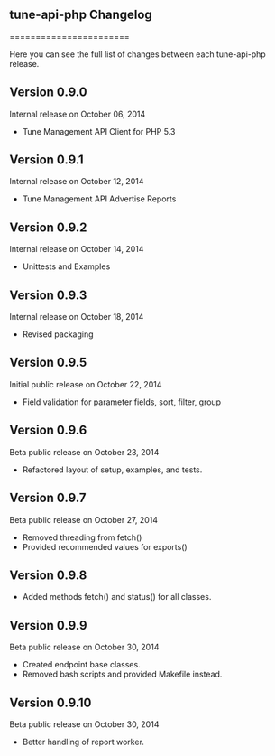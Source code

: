 ## tune-api-php Changelog
=======================

Here you can see the full list of changes between each tune-api-php release.

Version 0.9.0
--------------

Internal release on October 06, 2014
* Tune Management API Client for PHP 5.3

Version 0.9.1
--------------

Internal release on October 12, 2014
* Tune Management API Advertise Reports

Version 0.9.2
--------------

Internal release on October 14, 2014
* Unittests and Examples

Version 0.9.3
--------------

Internal release on October 18, 2014
* Revised packaging

Version 0.9.5
--------------

Initial public release on October 22, 2014
* Field validation for parameter fields, sort, filter, group

Version 0.9.6
--------------

Beta public release on October 23, 2014
* Refactored layout of setup, examples, and tests.

Version 0.9.7
--------------

Beta public release on October 27, 2014
* Removed threading from fetch()
* Provided recommended values for exports()

Version 0.9.8
--------------

* Added methods fetch() and status() for all classes.

Version 0.9.9
--------------

Beta public release on October 30, 2014
* Created endpoint base classes.
* Removed bash scripts and provided Makefile instead.


Version 0.9.10
--------------

Beta public release on October 30, 2014
* Better handling of report worker.